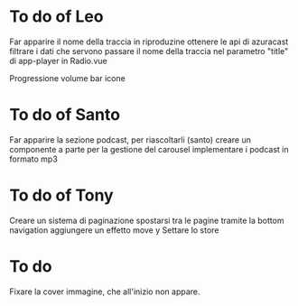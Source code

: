# To do of Leo

Far apparire il nome della traccia in riproduzine
  ottenere le api di azuracast
  filtrare i dati che servono
  passare il nome della traccia nel parametro "title" di app-player in Radio.vue

Progressione volume bar icone

# To do of Santo

Far apparire la sezione podcast, per riascoltarli (santo)
  creare un componente a parte per la gestione del carousel
  implementare i podcast in formato mp3

# To do of Tony

Creare un sistema di paginazione
  spostarsi tra le pagine tramite la bottom navigation
  aggiungere un effetto move y
Settare lo store

# To do

Fixare la cover immagine, che all'inizio non appare.
